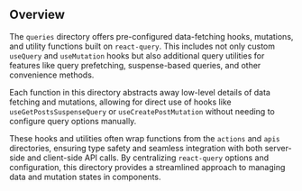 ## Overview

The `queries` directory offers pre-configured data-fetching hooks, mutations, and utility functions built on `react-query`. This includes not only custom `useQuery` and `useMutation` hooks but also additional query utilities for features like query prefetching, suspense-based queries, and other convenience methods.

Each function in this directory abstracts away low-level details of data fetching and mutations, allowing for direct use of hooks like `useGetPostsSuspenseQuery` or `useCreatePostMutation` without needing to configure query options manually.

These hooks and utilities often wrap functions from the `actions` and `apis` directories, ensuring type safety and seamless integration with both server-side and client-side API calls. By centralizing `react-query` options and configuration, this directory provides a streamlined approach to managing data and mutation states in components.

